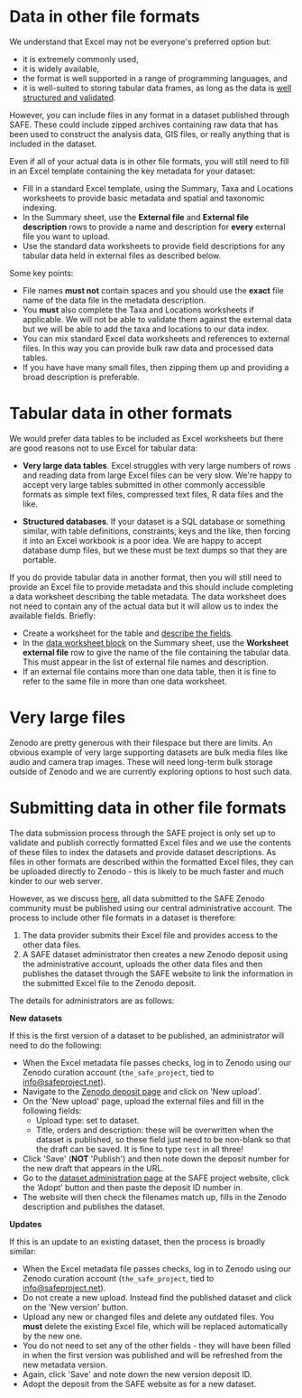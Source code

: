 # Data in other file formats

We understand that Excel may not be everyone's preferred option but:

* it is extremely commonly used,
* it is widely available,
* the format is well supported in a range of programming languages, and
* it is well-suited to storing tabular data frames, as long as the data is [well structured and validated](../safe_dataset_checker/usage.md).

However, you can include files in any format in a dataset published through SAFE. These could include zipped archives containing raw data that has been used to construct the analysis data, GIS files, or really anything that is included in the dataset. 

Even if all of your actual data is in other file formats, you will still need to fill in an Excel template containing the key metadata for your dataset:

  - Fill in a standard Excel template, using the Summary, Taxa and Locations worksheets to provide basic metadata and spatial and taxonomic indexing.
  - In the Summary sheet, use the **External file** and **External file description** rows to provide a name and description for **every** external file you want to upload.
  - Use the standard data worksheets to provide field descriptions for any tabular data held in external files as described below.

Some key points:

 * File names **must not** contain spaces and you should use the **exact** file name of the data file in the metadata description. 
* You **must** also complete the Taxa and Locations worksheets if applicable. We will not be able to validate them against the external data but we will be able to add the taxa and locations to our data index. 
* You can mix standard Excel data worksheets and references to external files. In this way you can provide bulk raw data and processed data tables. 
*  If you have have many small files, then zipping them up and providing a broad description is preferable.

 
# Tabular data in other formats

We would prefer data tables to be included as Excel worksheets but there are good reasons not to use Excel for tabular data:

* **Very large data tables**. Excel struggles with very large numbers of rows and reading data from large Excel files can be very slow. We're happy to accept very large tables submitted in other commonly accessible formats as simple text files, compressed text files, R data files and the like.

* **Structured databases**. If your dataset is a SQL database or something similar, with table definitions, constraints, keys and the like, then forcing it into an Excel workbook is a poor idea. We are happy to accept database dump files, but we these must be text dumps so that they are portable.

If you do provide tabular data in another format, then you will still need to provide an Excel file to provide metadata and this should include completing a data worksheet describing the table metadata. The data worksheet does not need to contain any of the actual data but it will allow us to index the available fields. Briefly:

 * Create a worksheet for the table and [describe the fields](data.md). 
 * In the [data worksheet block](summary.md#the-data-worksheet-block) on the Summary sheet, use the **Worksheet external file** row to give the name of the file containing the tabular data. This must appear in the list of external file names and description. 
 * If an external file contains more than one data table, then it is fine to refer to the same file in more than one data worksheet.

# Very large files

Zenodo are pretty generous with their filespace but there are limits. An obvious example of very large supporting datasets are bulk media files like audio and camera trap images. These will need long-term bulk storage outside of Zenodo and we are currently exploring options to host such data.

# Submitting data in other file formats

The data submission process through the SAFE project is only set up to validate and publish correctly formatted Excel files and we use the contents of these files to index the datasets and provide dataset descriptions. As files in other formats are described within the formatted Excel files, they can be uploaded directly to Zenodo - this is likely to be much faster and much kinder to our web server.

However, as we discuss [here](../availability.md#data-administration), all data submitted to the SAFE Zenodo community must be published using our central administrative account. The process to include other file formats in a dataset is therefore:

1. The data provider submits their Excel file and provides access to the other data files.
2. A SAFE dataset administrator then creates a new Zenodo deposit using the administrative account, uploads the other data files and then publishes the dataset through the SAFE website to link the information in the submitted Excel file to the Zenodo deposit.

The details for administrators are as follows:

**New datasets**

If this is the first version of a dataset to be published, an administrator will need to do the following:

  - When the Excel metadata file passes checks, log in to Zenodo using our Zenodo curation account (`the_safe_project`, tied to info@safeproject.net).
  - Navigate to the [Zenodo deposit page](https://zenodo.org/deposit) and click on 'New upload'.
  - On the 'New upload' page, upload the external files and fill in the following fields: 
     * Upload type: set to dataset.
     * Title, orders and description: these will be overwritten when the dataset is published, so these field just need to be non-blank so that the draft can be saved. It is fine to type `test` in all three!
  - Click 'Save' (**NOT** 'Publish') and then note down the deposit number for the new draft that appears in the URL.
  - Go to the [dataset administration page](https://safeproject.net/datasets/administer_datasets) at the SAFE project website, click the ‘Adopt’ button and then paste the deposit ID number in.
  - The website will then check the filenames match up, fills in the Zenodo description and publishes the dataset.

**Updates**

If this is an update to an existing dataset, then the process is broadly similar:

  - When the Excel metadata file passes checks, log in to Zenodo using our Zenodo curation account (`the_safe_project`, tied to info@safeproject.net).
  - Do not create a new upload. Instead find the published dataset and click on the 'New version' button. 
  - Upload any new or changed files and delete any outdated files. You **must** delete the existing Excel file, which will be replaced automatically by the new one.
  - You do not need to set any of the other fields - they will have been filled in when the first version was published and will be refreshed from the new metadata version.
  - Again, click 'Save' and note down the new version deposit ID.
  - Adopt the deposit from the SAFE website as for a new dataset.





